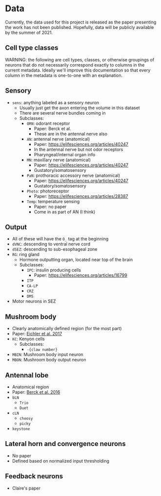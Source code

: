 # Data
Currently, the data used for this project is released as the paper presenting the work
has not been published. Hopefully, data will be publicly available by the summer of 
2021.


## Cell type classes
WARNING: the following are cell types, classes, or otherwise groupings of neurons that 
do not necessarily correspond exactly to columns in the current metadata. Ideally we'll
improve this documentation so that every column in the metadata is one-to-one with an
explanation.

Sensory
---
- `sens`: anything labeled as a sensory neuron
   - Usually just get the axon entering the volume in this dataset
   - There are several nerve bundles coming in
   - Subclasses:
      - `ORN`: odorant receptor
         - Paper: Berck et al.
         - These are in the antennal nerve also
      - `AN`: antennal nerve (anatomical)
         - Paper: https://elifesciences.org/articles/40247
         - In the antennal nerve but not odor receptors
         - Pharyngeal/internal organ info
      - `MN`: maxillary nerve (anatomical)
         - Paper: https://elifesciences.org/articles/40247
         - Gustatory/somatosensory
      - `PaN`: prothoracic accessory nerve (anatomical)
         - Paper: https://elifesciences.org/articles/40247
         - Gustatory/somatosensory
      - `Photo`: photoreceptor
         - Paper: https://elifesciences.org/articles/28387
      - `Temp`: temperature sensing
         - Paper: no paper
         - Come in as part of AN (I think)

Output 
--- 
- All of these will have the `O_` tag at the beginning
- `dVNC`: descending to ventral nerve cord
- `dSEZ`: descending to sub-esophageal zone
- `RG`: ring gland
   - Hormone outputting organ, located near top of the brain
   - Subclasses: 
      - `IPC`: insulin producing cells
         - Paper: https://elifesciences.org/articles/16799
      - `ITP`
      - `CA-LP`
      - `CRZ` 
      - `DMS`
- Motor neurons in SEZ

Mushroom body
--- 
- Clearly anatomically defined region (for the most part)
- Paper: [Eichler et al. 2017](https://www.nature.com/articles/nature23455)
- `KC`: Kenyon cells
   - Subclasses:
      - `-{claw number}`
- `MBIN`: Mushroom body input neuron
- `MBON`: Mushroom body output neuron

Antennal lobe
--- 
- Anatomical region
- Paper: [Berck et al. 2016](https://elifesciences.org/articles/14859)
- `bLN`
   - `Trio`
   - `Duet`
- `cLN`
   - `choosy`
   - `picky`
- `keystone`

Lateral horn and convergence neurons
---
- No paper
- Defined based on normalized input thresholding

Feedback neurons
---
- Claire's paper